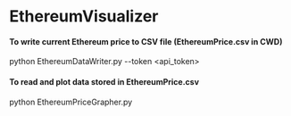 # EthereumVisualizer

#### To write current Ethereum price to CSV file (EthereumPrice.csv in CWD)
python EthereumDataWriter.py --token <api_token>

#### To read and plot data stored in EthereumPrice.csv
python EthereumPriceGrapher.py
